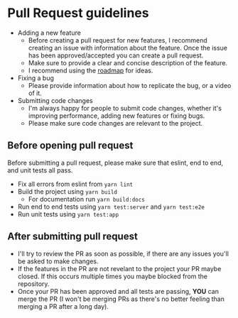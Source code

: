 # Pull Request guidelines

- Adding a new feature
  - Before creating a pull request for new features, I recommend creating an issue with information about the feature. Once the issue has been approved/accepted you can create a pull request.
  - Make sure to provide a clear and concise description of the feature.
  - I recommend using the [roadmap](/internals/roadmap) for ideas.
- Fixing a bug
  - Please provide information about how to replicate the bug, or a video of it.
- Submitting code changes
  - I'm always happy for people to submit code changes, whether it's improving performance, adding new features or fixing bugs.
  - Please make sure code changes are relevant to the project.

## Before opening pull request

Before submitting a pull request, please make sure that eslint, end to end, and unit tests all pass.

- Fix all errors from eslint from `yarn lint`
- Build the project using `yarn build`
  - For documentation run `yarn build:docs`
- Run end to end tests using `yarn test:server` and `yarn test:e2e`
- Run unit tests using `yarn test:app`

## After submitting pull request

- I'll try to review the PR as soon as possible, if there are any issues you'll be asked to make changes.
- If the features in the PR are not revelant to the project your PR maybe closed. If this occurs multiple times you maybe blocked from the repository.
- Once your PR has been approved and all tests are passing, **YOU** can merge the PR (I won't be merging PRs as there's no better feeling than merging a PR after a long day).
